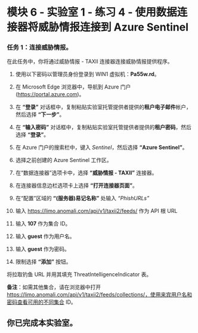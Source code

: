 ﻿# 模块 6 - 实验室 1 - 练习 4 - 使用数据连接器将威胁情报连接到 Azure Sentinel

### 任务 1：连接威胁情报。

在此任务中，你将通过威胁情报 - TAXII 连接器连接威胁情报提供程序。

1. 使用以下密码以管理员身份登录到 WIN1 虚拟机：**Pa55w.rd**。  

2. 在 Microsoft Edge 浏览器中，导航到 Azure 门户 (https://portal.azure.com)。

3. 在 **“登录”** 对话框中，复制粘贴实验室托管提供者提供的**租户电子邮件**帐户，然后选择 **“下一步”**。

4. 在 **“输入密码”** 对话框中，复制粘贴实验室托管提供者提供的**租户密码**，然后选择 **“登录”**。

5. 在 Azure 门户的搜索栏中，键入 *Sentinel*，然后选择 **“Azure Sentinel”**。

6. 选择之前创建的 Azure Sentinel 工作区。

7. 在“数据连接器”选项卡中，选择 **“威胁情报 - TAXII”** 连接器。

8. 在连接器信息边栏选项卡上选择 **“打开连接器页面”**。

9. 在“配置”区域的 **“(服务器)易记名称”** 处输入 *“PhishURLs”*

10. 输入 https://limo.anomali.com/api/v1/taxii2/feeds/ 作为 API 根 URL

11. 输入 **107** 作为集合 ID。

12. 输入 **guest** 作为用户名。

13. 输入 **guest** 作为密码。

14. 限制选择 **“添加”** 按钮。

将拉取钓鱼 URL 并用其填充 ThreatIntelligenceIndicator 表。

**备注**：如需其他集合，请在浏览器中打开 https://limo.anomali.com/api/v1/taxii2/feeds/collections/，使用来宾用户名和密码查看可用的不同集合 ID。

## 你已完成本实验室。